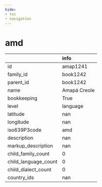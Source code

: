 ```yaml
---
hide:
- toc
- navigation
---
```

# amd
|                      | info         |
|:---------------------|:-------------|
| id                   | amap1241     |
| family_id            | book1242     |
| parent_id            | book1242     |
| name                 | Amapá Creole |
| bookkeeping          | True         |
| level                | language     |
| latitude             | nan          |
| longitude            | nan          |
| iso639P3code         | amd          |
| description          | nan          |
| markup_description   | nan          |
| child_family_count   | 0            |
| child_language_count | 0            |
| child_dialect_count  | 0            |
| country_ids          | nan          |